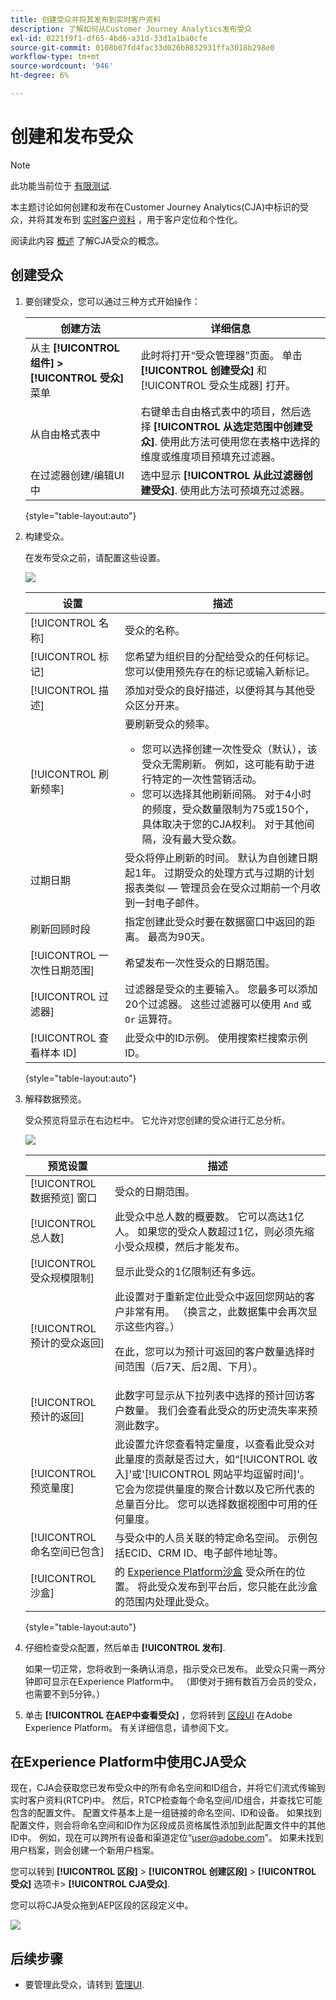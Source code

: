```yaml
---
title: 创建受众并将其发布到实时客户资料
description: 了解如何从Customer Journey Analytics发布受众
exl-id: 0221f9f1-df65-4bd6-a31d-33d1a1ba0cfe
source-git-commit: 0108b07fd4fac33d026b8832931ffa3018b298e0
workflow-type: tm+mt
source-wordcount: '946'
ht-degree: 6%

---
```


# 创建和发布受众

>[!NOTE]
>
>此功能当前位于 [有限测试](/help/release-notes/releases.md).

本主题讨论如何创建和发布在Customer Journey Analytics(CJA)中标识的受众，并将其发布到 [实时客户资料](https://experienceleague.adobe.com/docs/experience-platform/profile/home.html?lang=cn) ，用于客户定位和个性化。

阅读此内容 [概述](/help/components/audiences/audiences-overview.md) 了解CJA受众的概念。

## 创建受众

1. 要创建受众，您可以通过三种方式开始操作：

   | 创建方法 | 详细信息 |
   | --- | --- |
   | 从主 **[!UICONTROL 组件] > [!UICONTROL 受众]** 菜单 | 此时将打开“受众管理器”页面。 单击 **[!UICONTROL 创建受众]** 和 [!UICONTROL 受众生成器] 打开。 |
   | 从自由格式表中 | 右键单击自由格式表中的项目，然后选择 **[!UICONTROL 从选定范围中创建受众]**. 使用此方法可使用您在表格中选择的维度或维度项目预填充过滤器。 |
   | 在过滤器创建/编辑UI中 | 选中显示 **[!UICONTROL 从此过滤器创建受众]**. 使用此方法可预填充过滤器。 |

   {style=&quot;table-layout:auto&quot;}

1. 构建受众。

   在发布受众之前，请配置这些设置。

   ![](assets/create-audience.png)

   | 设置 | 描述 |
   | --- | --- |
   | [!UICONTROL 名称] | 受众的名称。 |
   | [!UICONTROL 标记] | 您希望为组织目的分配给受众的任何标记。 您可以使用预先存在的标记或输入新标记。 |
   | [!UICONTROL 描述] | 添加对受众的良好描述，以便将其与其他受众区分开来。 |
   | [!UICONTROL 刷新频率] | 要刷新受众的频率。<ul><li>您可以选择创建一次性受众（默认），该受众无需刷新。 例如，这可能有助于进行特定的一次性营销活动。</li><li>您可以选择其他刷新间隔。 对于4小时的频度，受众数量限制为75或150个，具体取决于您的CJA权利。 对于其他间隔，没有最大受众数。</li></ul> |
   | 过期日期 | 受众将停止刷新的时间。 默认为自创建日期起1年。 过期受众的处理方式与过期的计划报表类似 — 管理员会在受众过期前一个月收到一封电子邮件。 |
   | 刷新回顾时段 | 指定创建此受众时要在数据窗口中返回的距离。 最高为90天。 |
   | [!UICONTROL 一次性日期范围] | 希望发布一次性受众的日期范围。 |
   | [!UICONTROL 过滤器] | 过滤器是受众的主要输入。 您最多可以添加20个过滤器。 这些过滤器可以使用 `And` 或 `Or` 运算符。 |
   | [!UICONTROL 查看样本 ID] | 此受众中的ID示例。 使用搜索栏搜索示例ID。 |

   {style=&quot;table-layout:auto&quot;}

1. 解释数据预览。

   受众预览将显示在右边栏中。 它允许对您创建的受众进行汇总分析。

   ![](assets/data-preview.png)

   | 预览设置 | 描述 |
   | --- | --- |
   | [!UICONTROL 数据预览] 窗口 | 受众的日期范围。 |
   | [!UICONTROL 总人数] | 此受众中总人数的概要数。 它可以高达1亿人。 如果您的受众人数超过1亿，则必须先缩小受众规模，然后才能发布。 |
   | [!UICONTROL 受众规模限制] | 显示此受众的1亿限制还有多远。 |
   | [!UICONTROL 预计的受众返回] | 此设置对于重新定位此受众中返回您网站的客户非常有用。 （换言之，此数据集中会再次显示这些内容。） <p>在此，您可以为预计可返回的客户数量选择时间范围（后7天、后2周、下月）。 |
   | [!UICONTROL 预计的返回] | 此数字可显示从下拉列表中选择的预计回访客户数量。 我们会查看此受众的历史流失率来预测此数字。 |
   | [!UICONTROL 预览量度] | 此设置允许您查看特定量度，以查看此受众对此量度的贡献是否过大，如“[!UICONTROL 收入]&#39;或&#39;[!UICONTROL 网站平均逗留时间]&#39;。 它会为您提供量度的聚合计数以及它所代表的总量百分比。 您可以选择数据视图中可用的任何量度。 |
   | [!UICONTROL 命名空间已包含] | 与受众中的人员关联的特定命名空间。 示例包括ECID、CRM ID、电子邮件地址等。 |
   | [!UICONTROL 沙盒] | 的 [Experience Platform沙盒](https://experienceleague.adobe.com/docs/experience-platform/sandbox/home.html?lang=zh-Hans) 受众所在的位置。 将此受众发布到平台后，您只能在此沙盒的范围内处理此受众。 |

   {style=&quot;table-layout:auto&quot;}

1. 仔细检查受众配置，然后单击 **[!UICONTROL 发布]**.

   如果一切正常，您将收到一条确认消息，指示受众已发布。 此受众只需一两分钟即可显示在Experience Platform中。 （即使对于拥有数百万会员的受众，也需要不到5分钟。）

1. 单击 **[!UICONTROL 在AEP中查看受众]** ，您将转到 [区段UI](https://experienceleague.adobe.com/docs/experience-platform/segmentation/ui/overview.html?lang=en) 在Adobe Experience Platform。 有关详细信息，请参阅下文。

## 在Experience Platform中使用CJA受众


现在，CJA会获取您已发布受众中的所有命名空间和ID组合，并将它们流式传输到实时客户资料(RTCP)中。 然后，RTCP检查每个命名空间/ID组合，并查找它可能包含的配置文件。 配置文件基本上是一组链接的命名空间、ID和设备。 如果找到配置文件，则会将命名空间和ID作为区段成员资格属性添加到此配置文件中的其他ID中。 例如，现在可以跨所有设备和渠道定位“user@adobe.com”。 如果未找到用户档案，则会创建一个新用户档案。

您可以转到 **[!UICONTROL 区段]** > **[!UICONTROL 创建区段]** > **[!UICONTROL 受众]** 选项卡> **[!UICONTROL CJA受众]**.

您可以将CJA受众拖到AEP区段的区段定义中。

![](assets/audiences-aep.png)

## 后续步骤

* 要管理此受众，请转到 [管理UI](/help/components/audiences/manage.md).
